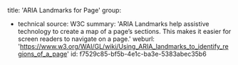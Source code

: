 title: 'ARIA Landmarks for Page'
group:
  - technical
source: W3C
summary: 'ARIA Landmarks help assistive technology to create a map of a page’s sections. This makes it easier for screen readers to navigate on a page.'
weburl: 'https://www.w3.org/WAI/GL/wiki/Using_ARIA_landmarks_to_identify_regions_of_a_page'
id: f7529c85-bf5b-4e1c-ba3e-5383abec35b6
